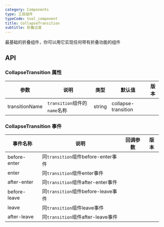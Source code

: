 ```yaml
---
category: Components
type: 工具组件
typeCode: tool_component
title: CollapseTransition
subtitle: 折叠过渡
---
```


最基础的折叠组件，你可以用它实现任何带有折叠功能的组件

## API

### CollapseTransition 属性

| 参数               | 说明                      | 类型      | 默认值   | 版本  |
|------------------|-------------------------|---------|-------|-----|
| transitionName   | `transition`组件的`name`名称 | string  |  collapse-transition     |     |

### CollapseTransition 事件

| 事件名称         | 说明                            | 回调参数 | 版本    |
|--------------|-------------------------------|------|-------|
| before-enter | 同`transition`组件before-enter事件 |      |       |
| enter        | 同`transition`组件enter事件        |      |       |
| after-enter  | 同`transition`组件after-enter事件  |      |       |
| before-leave | 同`transition`组件before-leave事件 |      |       |
| leave        | 同`transition`组件leave事件        |      |       |
| after-leave  | 同`transition`组件after-leave事件  |      |       |
